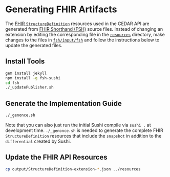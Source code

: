 # Generating FHIR Artifacts

The [FHIR `StructureDefinition`](http://hl7.org/fhir/structuredefinition.html) resources used in the CEDAR API are generated from [FHIR Shorthand (FSH)](http://hl7.org/fhir/uv/shorthand/) source files. Instead of changing an extension by editing the corresponding file in the [`resources`](resources) directory, make changes to the files in [`fsh/input/fsh`](fsh/input/fsh) and follow the instructions below to update the generated files.

## Install Tools

```bash
gem install jekyll
npm install -g fsh-sushi
cd fsh
./_updatePublisher.sh
```

## Generate the Implementation Guide

```bash
./_genonce.sh
```

Note that you can also just run the initial Sushi compile via `sushi .` at development time. `./_genonce.sh` is needed to generate the complete FHIR `StructureDefinition` resources that include the `snapshot` in addition to the `differential` created by Sushi.

## Update the FHIR API Resources

```bash
cp output/StructureDefinition-extension-*.json ../resources
```
